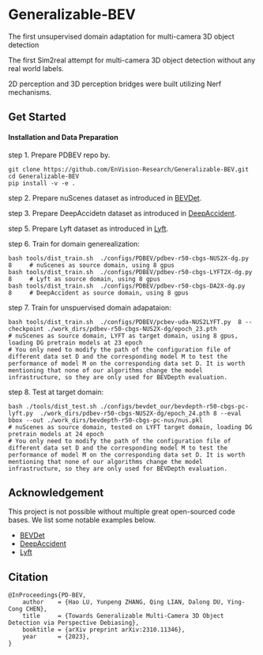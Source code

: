 # Generalizable-BEV

The first unsupervised domain adaptation for multi-camera 3D object detection

The first Sim2real attempt for multi-camera 3D object detection without any real world labels.

2D perception and 3D perception bridges were built utilizing Nerf mechanisms.


## Get Started

#### Installation and Data Preparation
step 1. Prepare PDBEV repo by.
```shell script
git clone https://github.com/EnVision-Research/Generalizable-BEV.git
cd Generalizable-BEV
pip install -v -e .
```

step 2. Prepare nuScenes dataset as introduced in  [BEVDet](https://github.com/HuangJunJie2017/BEVDet).


step 3. Prepare DeepAccidetn dataset as introduced in [DeepAccident](https://github.com/tianqi-wang1996/DeepAccident).

step 5. Prepare Lyft dataset as introduced in [Lyft](https://github.com/lyft/nuscenes-devkit).

step 6. Train for domain generealization:

```
bash tools/dist_train.sh  ./configs/PDBEV/pdbev-r50-cbgs-NUS2X-dg.py   8     # nuScenes as source domain, using 8 gpus
bash tools/dist_train.sh  ./configs/PDBEV/pdbev-r50-cbgs-LYFT2X-dg.py  8     # Lyft as source domain, using 8 gpus
bash tools/dist_train.sh  ./configs/PDBEV/pdbev-r50-cbgs-DA2X-dg.py    8     # DeepAccident as source domain, using 8 gpus
```

step 7. Train for unspuervised domain adapataion:
```
bash tools/dist_train.sh  ./configs/PDBEV/pcbev-uda-NUS2LYFT.py  8 --checkpoint ./work_dirs/pdbev-r50-cbgs-NUS2X-dg/epoch_23.pth
# nuScenes as source domain, LYFT as target domain, using 8 gpus, loading DG pretrain models at 23 epoch
# You only need to modify the path of the configuration file of different data set D and the corresponding model M to test the performance of model M on the corresponding data set D. It is worth mentioning that none of our algorithms change the model infrastructure, so they are only used for BEVDepth evaluation.
```

step 8. Test at target domain:
```
bash ./tools/dist_test.sh ./configs/bevdet_our/bevdepth-r50-cbgs-pc-lyft.py  ./work_dirs/pdbev-r50-cbgs-NUS2X-dg/epoch_24.pth 8 --eval bbox --out ./work_dirs/bevdepth-r50-cbgs-pc-nus/nus.pkl
# nuScenes as source domain, tested on LYFT target domain, loading DG pretrain models at 24 epoch
# You only need to modify the path of the configuration file of different data set D and the corresponding model M to test the performance of model M on the corresponding data set D. It is worth mentioning that none of our algorithms change the model infrastructure, so they are only used for BEVDepth evaluation.
```

## Acknowledgement

This project is not possible without multiple great open-sourced code bases. We list some notable examples below.

- [BEVDet](https://github.com/HuangJunJie2017/BEVDet)
- [DeepAccident](https://github.com/tianqi-wang1996/DeepAccident)
- [Lyft](https://github.com/lyft/nuscenes-devkit)


## Citation
```
@InProceedings{PD-BEV,
    author    = {Hao LU, Yunpeng ZHANG, Qing LIAN, Dalong DU, Ying-Cong CHEN},
    title     = {Towards Generalizable Multi-Camera 3D Object Detection via Perspective Debiasing},
    booktitle = {arXiv preprint arXiv:2310.11346},
    year      = {2023},
}
```
